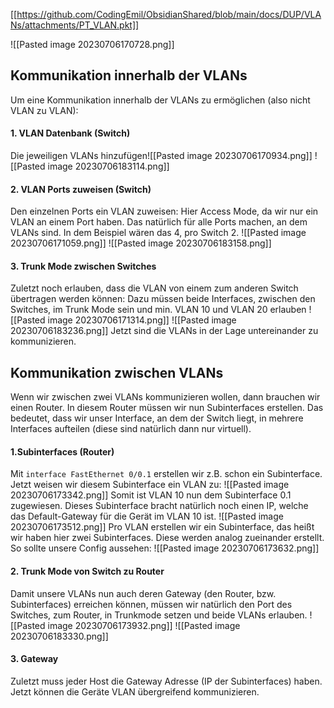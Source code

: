 [[https://github.com/CodingEmil/ObsidianShared/blob/main/docs/DUP/VLANs/attachments/PT_VLAN.pkt]]



![[Pasted image 20230706170728.png]]

## Kommunikation innerhalb der VLANs
Um eine Kommunikation innerhalb der VLANs zu ermöglichen (also nicht VLAN zu VLAN):
#### 1. VLAN Datenbank (Switch)
Die jeweiligen VLANs hinzufügen![[Pasted image 20230706170934.png]]
![[Pasted image 20230706183114.png]]

#### 2. VLAN Ports zuweisen (Switch)
Den einzelnen Ports ein VLAN zuweisen:
	Hier Access Mode, da wir nur ein VLAN an einem Port haben. Das natürlich für alle Ports machen, an dem VLANs sind. In dem Beispiel wären das 4, pro Switch 2.
![[Pasted image 20230706171059.png]]
![[Pasted image 20230706183158.png]]

#### 3. Trunk Mode zwischen Switches
Zuletzt noch erlauben, dass die VLAN von einem zum anderen Switch übertragen werden können:
	Dazu müssen beide Interfaces, zwischen den Switches, im Trunk Mode sein und min. VLAN 10 und VLAN 20 erlauben 
![[Pasted image 20230706171314.png]]
![[Pasted image 20230706183236.png]]
Jetzt sind die VLANs in der Lage untereinander zu kommunizieren.

## Kommunikation zwischen VLANs
Wenn wir zwischen zwei VLANs kommunizieren wollen, dann brauchen wir einen Router. In diesem Router müssen wir nun Subinterfaces erstellen. Das bedeutet, dass wir unser Interface, an dem der Switch liegt, in mehrere Interfaces aufteilen (diese sind natürlich dann nur virtuell). 

#### 1.Subinterfaces (Router)
Mit `interface FastEthernet 0/0.1` erstellen wir z.B. schon ein Subinterface. 
Jetzt weisen wir diesem Subinterface ein VLAN zu:
![[Pasted image 20230706173342.png]]
Somit ist VLAN 10 nun dem Subinterface 0.1 zugewiesen. Dieses Subinterface bracht natürlich noch einen IP, welche das Default-Gateway für die Gerät im VLAN 10 ist.
![[Pasted image 20230706173512.png]]
Pro VLAN erstellen wir ein Subinterface, das heißt wir haben hier zwei Subinterfaces. Diese werden analog zueinander erstellt. 
So sollte unsere Config aussehen:
![[Pasted image 20230706173632.png]]

#### 2. Trunk Mode von Switch zu Router
Damit unsere VLANs nun auch deren Gateway (den Router, bzw. Subinterfaces) erreichen können, müssen wir natürlich den Port des Switches, zum Router, in Trunkmode setzen und beide VLANs erlauben.
![[Pasted image 20230706173932.png]]
![[Pasted image 20230706183330.png]]

#### 3. Gateway 
Zuletzt muss jeder Host die Gateway Adresse (IP der Subinterfaces) haben.
Jetzt können die Geräte VLAN übergreifend kommunizieren.